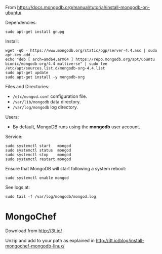


From <https://docs.mongodb.org/manual/tutorial/install-mongodb-on-ubuntu/>

Dependencies:

    sudo apt-get install gnupg

Install:

    wget -qO - https://www.mongodb.org/static/pgp/server-4.4.asc | sudo apt-key add -
    echo "deb [ arch=amd64,arm64 ] https://repo.mongodb.org/apt/ubuntu bionic/mongodb-org/4.4 multiverse" | sudo tee /etc/apt/sources.list.d/mongodb-org-4.4.list
    sudo apt-get update
    sudo apt-get install -y mongodb-org

Files and Directories:

- `/etc/mongod.conf` configuration file.
- `/var/lib/mongodb` data directory.
- `/var/log/mongodb` log directory.


Users:

- By default, MongoDB runs using the __mongodb__ user account.


Service:

    sudo systemctl start   mongod
    sudo systemctl status  mongod
    sudo systemctl stop    mongod
    sudo systemctl restart mongod
    
Ensure that MongoDB will start following a system reboot:

    sudo systemctl enable mongod

See logs at:

    sudo tail -f /var/log/mongodb/mongod.log 



MongoChef
================================================================================

Download from <http://3t.io/>

Unzip and add to your path as explained in <http://3t.io/blog/install-mongochef-mongodb-linux/>
